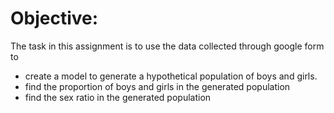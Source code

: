 # Objective:

The task in this assignment is to use the data collected through google form to
  - create a model to generate a hypothetical population of boys and girls.
  - find the proportion of boys and girls in the generated population
  - find the sex ratio in the generated population
